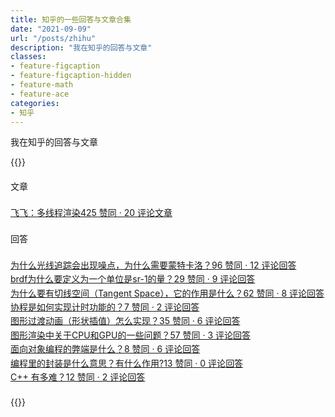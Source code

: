 ```yaml
---
title: 知乎的一些回答与文章合集
date: "2021-09-09"
url: "/posts/zhihu"
description: "我在知乎的回答与文章"
classes:
- feature-figcaption
- feature-figcaption-hidden
- feature-math
- feature-ace
categories:
- 知乎
---
```

我在知乎的回答与文章
<!--more-->

{{<rawhtml>}}
	<style data-emotion-css="hnrfcf animation-1sh55c5">.css-hnrfcf{word-break:break-word;line-height:1.6;}.css-hnrfcf a.UserLink-link{color:#175199;}.css-hnrfcf a.UserLink-link:hover{border-bottom:1px solid #175199;}.css-hnrfcf lazy[data-lazy-status]{background-color:#F6F6F6;}.css-hnrfcf lazy[data-lazy-status="ok"]{background-color:transparent;-webkit-animation:animation-1sh55c5 0.5s ease-in;animation:animation-1sh55c5 0.5s ease-in;}.css-hnrfcf > *:first-of-type{margin-top:0;}.css-hnrfcf > :last-child{margin-bottom:0;}.css-hnrfcf h1,.css-hnrfcf h2{clear:left;margin-top:calc((1.4em * 2) / 1.2);margin-bottom:calc(1.4em / 1.2);font-size:1.2em;line-height:1.5;font-weight:600;}.css-hnrfcf h3,.css-hnrfcf h4,.css-hnrfcf h5,.css-hnrfcf h6{clear:left;margin-top:calc((1.4em * 1.5) / 1.1);margin-bottom:calc(1.4em / 1.1);font-size:1.1em;line-height:1.5;font-weight:600;}.css-hnrfcf u{-webkit-text-decoration:none;text-decoration:none;border-bottom:1px dashed #808080;}.css-hnrfcf b{font-weight:600;}.css-hnrfcf sup{font-size:0.8em;}.css-hnrfcf sup[data-draft-type='reference']{color:#175199;}.css-hnrfcf a:focus{outline:none;-webkit-transition:box-shadow 0.3s;transition:box-shadow 0.3s;}html[data-focus-visible] .css-hnrfcf a:focus{box-shadow:0 0 0 2px #FFFFFF,0 0 0 4px rgba(0,102,255,0.3);}.css-hnrfcf a.ztext-link,.css-hnrfcf a.internal,.css-hnrfcf a.external{-webkit-text-decoration:none;text-decoration:none;cursor:pointer;border-bottom:1px solid #808080;}.css-hnrfcf a.ztext-link:hover,.css-hnrfcf a.internal:hover,.css-hnrfcf a.external:hover{color:#175199;border-bottom:1px solid #175199;}.css-hnrfcf a.ztext-link > .ellipsis::after,.css-hnrfcf a.internal > .ellipsis::after,.css-hnrfcf a.external > .ellipsis::after{content:'...';}.css-hnrfcf a.ztext-link > .invisible,.css-hnrfcf a.internal > .invisible,.css-hnrfcf a.external > .invisible{font:0/0 a;color:transparent;text-shadow:none;background-color:transparent;}.css-hnrfcf a.ztext-link u,.css-hnrfcf a.internal u,.css-hnrfcf a.external u{border:none;}.css-hnrfcf a.member_mention{color:#175199;}.css-hnrfcf a.member_mention:hover{border-bottom:1px solid #175199;}.css-hnrfcf p{margin:1.4em 0;}.css-hnrfcf p.ztext-empty-paragraph{margin:calc((2.8em- (1.4em * 2 + 1.6em)) / 2) 0;}.css-hnrfcf p.ztext-empty-paragraph + .ztext-empty-paragraph{margin:1.4em 0;}.css-hnrfcf hr{margin:4em auto;width:240px;max-width:100%;border:none;border-top:1px solid #D3D3D3;}.css-hnrfcf img[eeimg]{max-width:100%;vertical-align:middle;}.css-hnrfcf img[eeimg="1"]{margin:0 3px;display:inline-block;}.css-hnrfcf img[eeimg="2"]{margin:1.4em 0;display:block;}.css-hnrfcf blockquote{margin:1.4em 0;padding-left:1em;color:#646464;border-left:3px solid #D3D3D3;}.css-hnrfcf ol,.css-hnrfcf ul{margin:1.4em 0;padding:0;}.css-hnrfcf ol ol,.css-hnrfcf ul ol,.css-hnrfcf ol ul,.css-hnrfcf ul ul{margin:0;}.css-hnrfcf ol > ol,.css-hnrfcf ul > ol,.css-hnrfcf ol > ul,.css-hnrfcf ul > ul{display:table-row;}.css-hnrfcf ol > ol::before,.css-hnrfcf ul > ol::before,.css-hnrfcf ol > ul::before,.css-hnrfcf ul > ul::before{display:table-cell;content:'';}.css-hnrfcf ul{display:table;}.css-hnrfcf ul>li{display:table-row;list-style:none;}.css-hnrfcf ul>li::before{display:table-cell;content:'•  ';white-space:pre;}.css-hnrfcf ol{display:table;counter-reset:ol;}.css-hnrfcf ol > li{display:table-row;list-style:none;}.css-hnrfcf ol > li::before{display:table-cell;text-align:right;counter-increment:ol;content:counter(ol) '. ';white-space:pre;}.css-hnrfcf ol ol{counter-reset:ol2;}.css-hnrfcf ol ol li::before{counter-increment:ol2;content:counter(ol2) '. ';}.css-hnrfcf ol ol ol{counter-reset:ol3;}.css-hnrfcf ol ol ol li::before{counter-increment:ol3;content:counter(ol3) '. ';}.css-hnrfcf ol ol ol ol{counter-reset:ol4;}.css-hnrfcf ol ol ol ol li::before{counter-increment:ol4;content:counter(ol4) '. ';}.css-hnrfcf figure{margin:1.4em 0;}.css-hnrfcf figure .content_image,.css-hnrfcf figure .origin_image{margin:0 auto;}.css-hnrfcf figure figcaption{margin-top:calc(0.6em / 0.9);padding:0 1em;font-size:0.9em;line-height:1.5;text-align:center;color:#999999;}.css-hnrfcf figure + figure{margin-top:calc(1.4em * 1.6);}.css-hnrfcf figure[data-size='small'],.css-hnrfcf figure:not([data-size]) > [data-size='small']{clear:both;}.css-hnrfcf figure[data-size='left'],.css-hnrfcf figure:not([data-size]) > [data-size='left']{float:left;margin:0 20px 20px 0;max-width:33%;}.css-hnrfcf figure[data-size='right'],.css-hnrfcf figure:not([data-size]) > [data-size='right']{float:right;margin:0 0 20px 20px;max-width:33%;}.css-hnrfcf figure[data-size='collapse']{margin-bottom:0;}.css-hnrfcf figure[data-size='collapse'] + figure{margin-top:0;}.css-hnrfcf .content_image,.css-hnrfcf .origin_image{display:block;max-width:100%;margin:1.4em auto;}.css-hnrfcf .content_image[data-size='small'],.css-hnrfcf .origin_image[data-size='small']{max-width:40%;}.css-hnrfcf .content_image.zh-lightbox-thumb,.css-hnrfcf .origin_image.zh-lightbox-thumb{cursor:-webkit-zoom-in;cursor:-moz-zoom-in;cursor:zoom-in;}.css-hnrfcf code{margin:0 2px;padding:3px 4px;border-radius:3px;font-size:0.9em;background-color:#F6F6F6;}.css-hnrfcf pre{margin:1.4em 0;padding:calc(0.8em / 0.9);font-size:0.9em;word-break:initial;word-wrap:initial;white-space:pre;overflow:auto;-webkit-overflow-scrolling:touch;background:#F6F6F6;border-radius:4px;}.css-hnrfcf pre code{margin:0;padding:0;font-size:inherit;border-radius:0;background-color:inherit;}.css-hnrfcf li pre{white-space:pre-wrap;}.css-hnrfcf table[data-draft-type='table']{border-collapse:collapse;font-size:15px;margin:1.4em auto;max-width:100%;table-layout:fixed;text-align:left;width:100%;}.css-hnrfcf table[data-draft-type='table'][data-size='small']{min-width:260px;width:40%;}.css-hnrfcf table[data-draft-type='table'][data-row-style='striped'] tr:nth-of-type(2n + 1){background:#F6F6F6;}.css-hnrfcf table[data-draft-type='table'] td,.css-hnrfcf table[data-draft-type='table'] th{border:1px solid #D3D3D3;line-height:24px;height:24px;padding:3px 12px;}.css-hnrfcf table[data-draft-type='table'] th{background:#EBEBEB;color:#121212;font-weight:500;}.css-hnrfcf .video-box,.css-hnrfcf .link-box{position:relative;display:-webkit-box;display:-webkit-flex;display:-ms-flexbox;display:flex;-webkit-box-pack:justify;-webkit-justify-content:space-between;-ms-flex-pack:justify;justify-content:space-between;margin:1.4em 0;overflow:auto;white-space:normal;cursor:pointer;border:solid 1px #EBEBEB;border-radius:4px;}.css-hnrfcf .highlight{margin:1em 0;}.css-hnrfcf .highlight pre{margin:0;}.css-hnrfcf .highlight .hll{background-color:#FDFDFD;}.css-hnrfcf .highlight .c{font-style:italic;color:#999999;}.css-hnrfcf .highlight .err{color:#F1403C;}.css-hnrfcf .highlight .k{font-weight:600;}.css-hnrfcf .highlight .o{font-weight:600;}.css-hnrfcf .highlight .cm{font-style:italic;color:#999999;}.css-hnrfcf .highlight .cp{font-weight:600;color:#999999;}.css-hnrfcf .highlight .c1{font-style:italic;color:#999999;}.css-hnrfcf .highlight .cs{font-style:italic;font-weight:600;color:#999999;}.css-hnrfcf .highlight .gd{color:#FF3366;}.css-hnrfcf .highlight .ge{font-style:italic;}.css-hnrfcf .highlight .gr{color:#F1403C;}.css-hnrfcf .highlight .gh{color:#999999;}.css-hnrfcf .highlight .gi{color:#12b370;}.css-hnrfcf .highlight .go{color:#808080;}.css-hnrfcf .highlight .gp{color:#646464;}.css-hnrfcf .highlight .gs{font-weight:600;}.css-hnrfcf .highlight .gu{color:#999999;}.css-hnrfcf .highlight .gt{color:#F1403C;}.css-hnrfcf .highlight .kc{font-weight:600;}.css-hnrfcf .highlight .kd{font-weight:600;}.css-hnrfcf .highlight .kn{font-weight:600;}.css-hnrfcf .highlight .kp{font-weight:600;}.css-hnrfcf .highlight .kr{font-weight:600;}.css-hnrfcf .highlight .kt{font-weight:600;color:#175199;}.css-hnrfcf .highlight .m{color:#0066FF;}.css-hnrfcf .highlight .s{color:#F1403C;}.css-hnrfcf .highlight .na{color:#0066FF;}.css-hnrfcf .highlight .nb{color:#0066FF;}.css-hnrfcf .highlight .nc{font-weight:600;color:#175199;}.css-hnrfcf .highlight .no{color:#0066FF;}.css-hnrfcf .highlight .ni{color:#5868D1;}.css-hnrfcf .highlight .ne{font-weight:600;color:#F1403C;}.css-hnrfcf .highlight .nf{font-weight:600;color:#F1403C;}.css-hnrfcf .highlight .nn{color:#646464;}.css-hnrfcf .highlight .nt{color:#175199;}.css-hnrfcf .highlight .nv{color:#0066FF;}.css-hnrfcf .highlight .ow{font-weight:600;}.css-hnrfcf .highlight .w{color:#BFBFBF;}.css-hnrfcf .highlight .mf{color:#0066FF;}.css-hnrfcf .highlight .mh{color:#0066FF;}.css-hnrfcf .highlight .mi{color:#0066FF;}.css-hnrfcf .highlight .mo{color:#0066FF;}.css-hnrfcf .highlight .sb{color:#F1403C;}.css-hnrfcf .highlight .sc{color:#F1403C;}.css-hnrfcf .highlight .sd{color:#F1403C;}.css-hnrfcf .highlight .s2{color:#F1403C;}.css-hnrfcf .highlight .se{color:#F1403C;}.css-hnrfcf .highlight .sh{color:#F1403C;}.css-hnrfcf .highlight .si{color:#F1403C;}.css-hnrfcf .highlight .sx{color:#F1403C;}.css-hnrfcf .highlight .sr{color:#C2A469;}.css-hnrfcf .highlight .s1{color:#F1403C;}.css-hnrfcf .highlight .ss{color:#F1403C;}.css-hnrfcf .highlight .bp{color:#999999;}.css-hnrfcf .highlight .vc{color:#0066FF;}.css-hnrfcf .highlight .vg{color:#0066FF;}.css-hnrfcf .highlight .vi{color:#0066FF;}.css-hnrfcf .highlight .il{color:#0066FF;}.css-hnrfcf .highlight::-webkit-scrollbar{width:6px;height:6px;}.css-hnrfcf .highlight::-webkit-scrollbar-thumb:horizontal{background-color:rgba(18,18,18,0.5);border-radius:6px;}.css-hnrfcf .highlight::-webkit-scrollbar-thumb:horizontal:hover{background-color:rgba(18,18,18,0.6);}.css-hnrfcf .LinkCard.old{position:relative;display:block;margin:1em auto;width:390px;box-sizing:border-box;border-radius:12px;max-width:100%;overflow:hidden;}.css-hnrfcf .LinkCard.old,.css-hnrfcf .LinkCard.old:hover{-webkit-text-decoration:none;text-decoration:none;border:none !important;color:inherit !important;}.css-hnrfcf .LinkCard-ecommerceLoadingCard{position:relative;display:-webkit-box;display:-webkit-flex;display:-ms-flexbox;display:flex;-webkit-align-items:center;-webkit-box-align:center;-ms-flex-align:center;align-items:center;-webkit-box-pack:justify;-webkit-justify-content:space-between;-ms-flex-pack:justify;justify-content:space-between;padding:12px;border-radius:inherit;height:80px;box-sizing:border-box;background:rgba(246,246,246,0.88);color:#D3D3D3;}.css-hnrfcf .LinkCard-ecommerceLoadingCardAvatarWrapper{width:60px;height:60px;background:#EBEBEB;display:-webkit-box;display:-webkit-flex;display:-ms-flexbox;display:flex;-webkit-align-items:center;-webkit-box-align:center;-ms-flex-align:center;align-items:center;-webkit-box-pack:center;-webkit-justify-content:center;-ms-flex-pack:center;justify-content:center;border-radius:6px;margin-right:10px;}.css-hnrfcf .LinkCard-ecommerceLoadingCardNetwork{width:20px;height:20px;}.css-hnrfcf .LinkCard-ecommerceLoadingCardLoadingbar{height:60px;-webkit-flex:1;-ms-flex:1;flex:1;display:-webkit-box;display:-webkit-flex;display:-ms-flexbox;display:flex;-webkit-flex-direction:column;-ms-flex-direction:column;flex-direction:column;}.css-hnrfcf .LinkCard-ecommerceLoadingCardLoadingbar span{height:16px;display:inline-block;background:#EBEBEB;}.css-hnrfcf .LinkCard-ecommerceLoadingCardLoadingbar span:nth-of-type(1){width:60px;margin-bottom:4px;}.css-hnrfcf .LinkCard-ecommerceLoadingCardLoadingbar span:nth-of-type(2){width:127px;}.css-hnrfcf .LinkCard.new{position:relative;display:-webkit-box;display:-webkit-flex;display:-ms-flexbox;display:flex;box-sizing:border-box;-webkit-flex-direction:row;-ms-flex-direction:row;flex-direction:row;-webkit-align-items:center;-webkit-box-align:center;-ms-flex-align:center;align-items:center;width:390px;min-height:84px;border-radius:8px;max-width:100%;overflow:hidden;margin:16px auto;padding:12px 12px 9px 12px;background-color:#F6F6F6;}.css-hnrfcf .LinkCard.new,.css-hnrfcf .LinkCard.new:hover{-webkit-text-decoration:none;text-decoration:none;border:none !important;color:inherit !important;}.css-hnrfcf .LinkCard.new .LinkCard-contents{display:block;-webkit-flex:1 1 auto;-ms-flex:1 1 auto;flex:1 1 auto;position:relative;}.css-hnrfcf .LinkCard.new .LinkCard-contents .loading{height:14px;background:#EBEBEB;border-radius:7px;}.css-hnrfcf .LinkCard.new .LinkCard-contents.withTitle{margin-bottom:3px;}.css-hnrfcf .LinkCard.new .LinkCard-title{display:-webkit-box;font-size:15px;font-weight:500;line-height:1.4;margin-bottom:2px;color:#121212;text-overflow:ellipsis;overflow:hidden;-webkit-box-orient:vertical;-webkit-line-clamp:1;}.css-hnrfcf .LinkCard.new .LinkCard-title.two-line{line-height:20px;display:-webkit-box;text-overflow:ellipsis;overflow:hidden;-webkit-box-orient:vertical;-webkit-line-clamp:2;}.css-hnrfcf .LinkCard.new .LinkCard-title.loading{margin-bottom:8px;width:80%;}.css-hnrfcf .LinkCard.new .LinkCard-title.loading.withTitle{margin-bottom:6px;}.css-hnrfcf .LinkCard.new .LinkCard-title.loadingTitle{margin-bottom:5px;}.css-hnrfcf .LinkCard.new .LinkCard-excerpt{display:-webkit-box;text-overflow:ellipsis;font-size:13px;line-height:18px;color:#999999;margin-bottom:4px;overflow:hidden;-webkit-box-orient:vertical;-webkit-line-clamp:1;}.css-hnrfcf .LinkCard.new .LinkCard-excerpt .LinkCard-author{color:#444444;}.css-hnrfcf .LinkCard.new .LinkCard-desc{display:-webkit-box;font-size:13px;height:18px;line-height:18px;color:#999999;word-break:break-all;text-overflow:ellipsis;overflow:hidden;-webkit-box-orient:vertical;-webkit-line-clamp:1;}.css-hnrfcf .LinkCard.new .LinkCard-desc .LinkCard-tag,.css-hnrfcf .LinkCard.new .LinkCard-desc .tag{display:inline-block;font-size:11px;margin-left:8px;padding:0 4px;border-radius:3px;background:rgba(211,211,211,0.3);}.css-hnrfcf .LinkCard.new .LinkCard-desc.loading{width:40%;}.css-hnrfcf .LinkCard.new .LinkCard-desc svg{margin-right:2px;}.css-hnrfcf .LinkCard.new .LinkCard-image{-webkit-flex:0 0 auto;-ms-flex:0 0 auto;flex:0 0 auto;background-color:#EBEBEB;background-size:cover;background-position:center;position:relative;display:block;width:60px;height:60px;margin-left:20px;object-fit:cover;border-radius:inherit;overflow:hidden;}.css-hnrfcf .LinkCard.new .LinkCard-image.LinkCard-image--default{display:-webkit-box;display:-webkit-flex;display:-ms-flexbox;display:flex;-webkit-align-items:center;-webkit-box-align:center;-ms-flex-align:center;align-items:center;-webkit-box-pack:center;-webkit-justify-content:center;-ms-flex-pack:center;justify-content:center;background-color:#EBEBEB;color:#D3D3D3;}.css-hnrfcf .LinkCard.new .LinkCard-image.LinkCard-image--default svg{color:#999999;}.css-hnrfcf .LinkCard.new .LinkCard-image img{width:100%;height:100%;object-fit:cover;}.css-hnrfcf .LinkCard.new .LinkCard-image .LinkCard-image--video{display:-webkit-box;display:-webkit-flex;display:-ms-flexbox;display:flex;-webkit-align-items:center;-webkit-box-align:center;-ms-flex-align:center;align-items:center;-webkit-box-pack:center;-webkit-justify-content:center;-ms-flex-pack:center;justify-content:center;position:absolute;top:50%;left:50%;-webkit-transform:translateX(-50%) translateY(-50%);-ms-transform:translateX(-50%) translateY(-50%);transform:translateX(-50%) translateY(-50%);width:24px;height:24px;border-radius:12px;background:rgba(255,255,255,0.9);pointer-events:none;}.css-hnrfcf .LinkCard.new .LinkCard-image .LinkCard-image--video svg{color:#444444;}.css-hnrfcf .LinkCard.new .LinkCard-richText .text{color:#444444;}.css-hnrfcf .LinkCard.new .LinkCard-richText .bold{font-weight:600;}.css-hnrfcf .LinkCard.new .LinkCard-richText .tag{margin-left:4px;}.css-hnrfcf .FileLinkCard{-webkit-align-items:center;-webkit-box-align:center;-ms-flex-align:center;align-items:center;background-color:rgba(246,246,246,0.88);border-radius:12px;box-sizing:border-box;display:-webkit-box;display:-webkit-flex;display:-ms-flexbox;display:flex;margin:1em auto;max-width:100%;overflow:hidden;padding:12px;position:relative;width:390px;}.css-hnrfcf .FileLinkCard-icon{-webkit-flex-shrink:0;-ms-flex-negative:0;flex-shrink:0;height:30px;width:30px;}.css-hnrfcf .FileLinkCard-info{margin-left:12px;}.css-hnrfcf .FileLinkCard-name{color:#121212;font-size:15px;font-weight:500;line-height:21px;display:-webkit-box;text-overflow:ellipsis;overflow:hidden;-webkit-box-orient:vertical;-webkit-line-clamp:2;}.css-hnrfcf .FileLinkCard-meta{color:#999999;font-size:12px;display:-webkit-box;display:-webkit-flex;display:-ms-flexbox;display:flex;line-height:14px;margin-top:5px;}.css-hnrfcf .FileLinkCard-source{white-space:pre;}@-webkit-keyframes animation-1sh55c5{from{opacity:0;}to{opacity:1;}}@keyframes animation-1sh55c5{from{opacity:0;}to{opacity:1;}}</style>
<div class="RichText ztext Post-RichText css-hnrfcf" options="[object Object]"><p></p><p>文章</p><div class="RichText-LinkCardContainer"><a target="_blank" href="https://zhuanlan.zhihu.com/p/44116722" data-draft-node="block" data-draft-type="link-card" data-text="飞飞：多线程渲染" class="LinkCard new css-1wr1m8" data-za-detail-view-id="172"><span class="LinkCard-contents"><span class="LinkCard-title two-line">飞飞：多线程渲染</span><span class="LinkCard-desc">425 赞同 · 20 评论<span class="LinkCard-tag">文章</span></span></span></a></div><p>回答<br></p><div class="RichText-LinkCardContainer"><a target="_blank" href="https://www.zhihu.com/question/316017757/answer/734474715" data-draft-node="block" data-draft-type="link-card" data-text="为什么光线追踪会出现噪点，为什么需要蒙特卡洛？" class="LinkCard new css-1wr1m8" data-image="https://pic1.zhimg.com/v2-3ac2ec6fd36c02a592302209e56b5334_180x120.jpg" data-image-width="3528" data-image-height="1176" data-za-detail-view-id="172"><span class="LinkCard-contents"><span class="LinkCard-title two-line">为什么光线追踪会出现噪点，为什么需要蒙特卡洛？</span><span class="LinkCard-desc">96 赞同 · 12 评论<span class="LinkCard-tag">回答</span></span></span><span class="LinkCard-image" style="height: 60px;"><img src="https://pic1.zhimg.com/v2-3ac2ec6fd36c02a592302209e56b5334_180x120.jpg" alt=""></span></a></div><div class="RichText-LinkCardContainer"><a target="_blank" href="https://www.zhihu.com/question/28476602/answer/775298705" data-draft-node="block" data-draft-type="link-card" data-text="brdf为什么要定义为一个单位是sr-1的量？" class="LinkCard new css-1wr1m8" data-image="https://pic3.zhimg.com/v2-f14107a93069893cb631130b61ced0ce_ipico.jpg" data-image-width="987" data-image-height="867" data-za-detail-view-id="172"><span class="LinkCard-contents"><span class="LinkCard-title two-line">brdf为什么要定义为一个单位是sr-1的量？</span><span class="LinkCard-desc">29 赞同 · 9 评论<span class="LinkCard-tag">回答</span></span></span><span class="LinkCard-image" style="height: 60px;"><img src="https://pic3.zhimg.com/v2-f14107a93069893cb631130b61ced0ce_ipico.jpg" alt=""></span></a></div><div class="RichText-LinkCardContainer"><a target="_blank" href="https://www.zhihu.com/question/23706933/answer/958094336" data-draft-node="block" data-draft-type="link-card" data-text="为什么要有切线空间（Tangent Space），它的作用是什么？" class="LinkCard new css-1wr1m8" data-image="https://pic1.zhimg.com/v2-4820ec80dd3e2522be5e484dfcf54524_180x120.jpg" data-image-width="3080" data-image-height="1560" data-za-detail-view-id="172"><span class="LinkCard-contents"><span class="LinkCard-title two-line">为什么要有切线空间（Tangent Space），它的作用是什么？</span><span class="LinkCard-desc">62 赞同 · 8 评论<span class="LinkCard-tag">回答</span></span></span><span class="LinkCard-image" style="height: 60px;"><img src="https://pic1.zhimg.com/v2-4820ec80dd3e2522be5e484dfcf54524_180x120.jpg" alt=""></span></a></div><div class="RichText-LinkCardContainer"><a target="_blank" href="https://www.zhihu.com/question/383062072/answer/1132793619" data-draft-node="block" data-draft-type="link-card" data-text="协程是如何实现计时功能的？" class="LinkCard new css-1wr1m8" data-za-detail-view-id="172"><span class="LinkCard-contents"><span class="LinkCard-title two-line">协程是如何实现计时功能的？</span><span class="LinkCard-desc">7 赞同 · 2 评论<span class="LinkCard-tag">回答</span></span></span></a></div><div class="RichText-LinkCardContainer"><a target="_blank" href="https://www.zhihu.com/question/370436434/answer/1010522604" data-draft-node="block" data-draft-type="link-card" data-text="图形过渡动画（形状插值）怎么实现？" class="LinkCard new css-1wr1m8" data-image="https://pic1.zhimg.com/v2-484dd76548b9675d9f8ddb8d49d13a04_180x120.jpg" data-image-width="640" data-image-height="360" data-za-detail-view-id="172"><span class="LinkCard-contents"><span class="LinkCard-title two-line">图形过渡动画（形状插值）怎么实现？</span><span class="LinkCard-desc">35 赞同 · 6 评论<span class="LinkCard-tag">回答</span></span></span><span class="LinkCard-image" style="height: 60px;"><img src="https://pic1.zhimg.com/v2-484dd76548b9675d9f8ddb8d49d13a04_180x120.jpg" alt=""></span></a></div><div class="RichText-LinkCardContainer"><a target="_blank" href="https://www.zhihu.com/question/59732134/answer/517026038" data-draft-node="block" data-draft-type="link-card" data-text="图形渲染中关于CPU和GPU的一些问题？" class="LinkCard new css-1wr1m8" data-za-detail-view-id="172"><span class="LinkCard-contents"><span class="LinkCard-title two-line">图形渲染中关于CPU和GPU的一些问题？</span><span class="LinkCard-desc">57 赞同 · 3 评论<span class="LinkCard-tag">回答</span></span></span></a></div><div class="RichText-LinkCardContainer"><a target="_blank" href="https://www.zhihu.com/question/20275578/answer/503048681" data-draft-node="block" data-draft-type="link-card" data-text="面向对象编程的弊端是什么？" class="LinkCard new css-1wr1m8" data-za-detail-view-id="172"><span class="LinkCard-contents"><span class="LinkCard-title two-line">面向对象编程的弊端是什么？</span><span class="LinkCard-desc">8 赞同 · 6 评论<span class="LinkCard-tag">回答</span></span></span></a></div><div class="RichText-LinkCardContainer"><a target="_blank" href="https://www.zhihu.com/question/292736626/answer/488969354" data-draft-node="block" data-draft-type="link-card" data-text="编程里的封装是什么意思？有什么作用?" class="LinkCard new css-1wr1m8" data-za-detail-view-id="172"><span class="LinkCard-contents"><span class="LinkCard-title two-line">编程里的封装是什么意思？有什么作用?</span><span class="LinkCard-desc">13 赞同 · 0 评论<span class="LinkCard-tag">回答</span></span></span></a></div><div class="RichText-LinkCardContainer"><a target="_blank" href="https://www.zhihu.com/question/30196513/answer/489727264" data-draft-node="block" data-draft-type="link-card" data-text="C++ 有多难？" class="LinkCard new css-1wr1m8" data-image="https://pic3.zhimg.com/v2-d41e00af1dae463756af977f808f24d2_180x120.jpg" data-image-width="600" data-image-height="337" data-za-detail-view-id="172"><span class="LinkCard-contents"><span class="LinkCard-title two-line">C++ 有多难？</span><span class="LinkCard-desc">12 赞同 · 2 评论<span class="LinkCard-tag">回答</span></span></span><span class="LinkCard-image" style="height: 60px;"><img src="https://pic3.zhimg.com/v2-d41e00af1dae463756af977f808f24d2_180x120.jpg" alt=""></span></a></div><p></p></div>
{{</rawhtml>}}